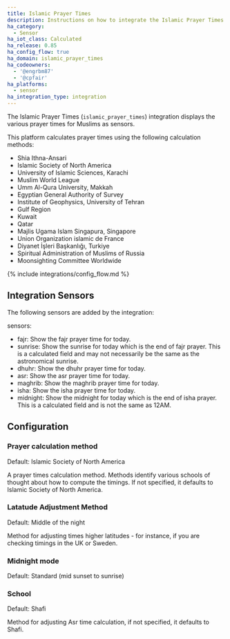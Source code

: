 ```yaml
---
title: Islamic Prayer Times
description: Instructions on how to integrate the Islamic Prayer Times integration within Home Assistant.
ha_category:
  - Sensor
ha_iot_class: Calculated
ha_release: 0.85
ha_config_flow: true
ha_domain: islamic_prayer_times
ha_codeowners:
  - '@engrbm87'
  - '@cpfair'
ha_platforms:
  - sensor
ha_integration_type: integration
---
```


The Islamic Prayer Times (`islamic_prayer_times`) integration displays the various prayer times for Muslims as sensors.

This platform calculates prayer times using the following calculation methods:

- Shia Ithna-Ansari
- Islamic Society of North America
- University of Islamic Sciences, Karachi
- Muslim World League
- Umm Al-Qura University, Makkah
- Egyptian General Authority of Survey
- Institute of Geophysics, University of Tehran
- Gulf Region
- Kuwait
- Qatar
- Majlis Ugama Islam Singapura, Singapore
- Union Organization islamic de France
- Diyanet İşleri Başkanlığı, Turkiye
- Spiritual Administration of Muslims of Russia
- Moonsighting Committee Worldwide

{% include integrations/config_flow.md %}

## Integration Sensors

The following sensors are added by the integration:

sensors:
  - fajr: Show the fajr prayer time for today.
  - sunrise: Show the sunrise for today which is the end of fajr prayer. This is a calculated field and may not necessarily be the same as the astronomical sunrise.
  - dhuhr: Show the dhuhr prayer time for today.
  - asr: Show the asr prayer time for today.
  - maghrib: Show the maghrib prayer time for today.
  - isha: Show the isha prayer time for today.
  - midnight: Show the midnight for today which is the end of isha prayer. This is a calculated field and is not the same as 12AM.

## Configuration

### Prayer calculation method

Default: Islamic Society of North America

A prayer times calculation method. Methods identify various schools of thought about how to compute the timings. If not specified, it defaults to Islamic Society of North America.

### Latatude Adjustment Method

Default: Middle of the night 

Method for adjusting times higher latitudes - for instance, if you are checking timings in the UK or Sweden.

### Midnight mode

Default: Standard (mid sunset to sunrise)

### School

Default: Shafi

Method for adjusting Asr time calculation, if not specified, it defaults to Shafi.
